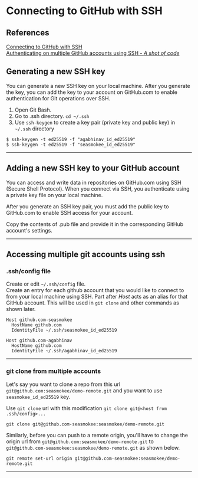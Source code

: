 # Connecting to GitHub with SSH

## References
[Connecting to GitHub with SSH](https://docs.github.com/en/authentication/connecting-to-github-with-ssh)\
[Authenticating on multiple GitHub accounts using SSH - _A shot of code_](https://youtu.be/N2hMGEeYR7c)

## Generating a new SSH key

You can generate a new SSH key on your local machine. After you generate the key, you can add the key to your account on GitHub.com to enable authentication for Git operations over SSH.

1. Open Git Bash.
2. Go to .ssh directory. `cd ~/.ssh`
3. Use `ssh-keygen` to create a key pair (private key and public key) in `~/.ssh` directory

```
$ ssh-keygen -t ed25519 -f "agabhinav_id_ed25519"
$ ssh-keygen -t ed25519 -f "seasmokee_id_ed25519"
```

---
## Adding a new SSH key to your GitHub account

You can access and write data in repositories on GitHub.com using SSH (Secure Shell Protocol). When you connect via SSH, you authenticate using a private key file on your local machine.

After you generate an SSH key pair, you must add the public key to GitHub.com to enable SSH access for your account.

Copy the contents of .pub file and provide it in the corresponding GitHub account's settings.

---

## Accessing multiple git accounts using ssh

### .ssh/config file
Create or edit `~/.ssh/config` file.\
Create an entry for each github account that you would like to connect to from your local machine using SSH. Part after _Host_ acts as an alias for that GitHub account. This will be used in `git clone` and other commands as shown later.

```
Host github.com-seasmokee
  HostName github.com
  IdentityFile ~/.ssh/seasmokee_id_ed25519

Host github.com-agabhinav
  HostName github.com
  IdentityFile ~/.ssh/agabhinav_id_ed25519
```

---

### git clone from multiple accounts
Let's say you want to clone a repo from this url `git@github.com:seasmokee/demo-remote.git` and you want to use `seasmokee_id_ed25519` key.

Use `git clone` url with this modification `git clone git@<host from .ssh/config>...`
```
git clone git@github.com-seasmokee:seasmokee/demo-remote.git
```
Similarly, before you can push to a remote origin, you'll have to change the origin url from `git@github.com:seasmokee/demo-remote.git` to `git@github.com-seasmokee:seasmokee/demo-remote.git` as shown below.

```
git remote set-url origin git@github.com-seasmokee:seasmokee/demo-remote.git
```
---

